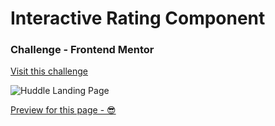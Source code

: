 # Interactive Rating Component

### Challenge - Frontend Mentor

[Visit this challenge](https://www.frontendmentor.io/challenges/interactive-rating-component-koxpeBUmI)

![Huddle Landing Page](https://repository-images.githubusercontent.com/503615541/67dfc203-5afd-4046-a6d1-6c16f3dc367f)

[Preview for this page - 😎](https://jorgecruz19.github.io/interactive-rating-component/)